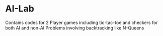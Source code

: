 # AI-Lab
Contains codes for 2 Player games including tic-tac-toe and checkers for both AI and non-AI
Problems involving backtracking like N-Queens
